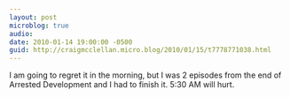 ```yaml
---
layout: post
microblog: true
audio: 
date: 2010-01-14 19:00:00 -0500
guid: http://craigmcclellan.micro.blog/2010/01/15/t7778771038.html
---
```

I am going to regret it in the morning, but I was 2 episodes from the end of Arrested Development and I had to finish it. 5:30 AM will hurt.
